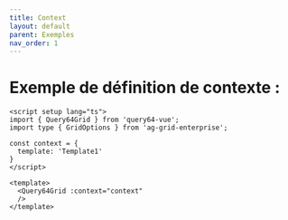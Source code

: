 ```yaml
---
title: Context
layout: default
parent: Exemples
nav_order: 1
---
```


# Exemple de définition de contexte : 
```vue
<script setup lang="ts">
import { Query64Grid } from 'query64-vue';
import type { GridOptions } from 'ag-grid-enterprise';

const context = {
  template: 'Template1'
}
</script>

<template>
  <Query64Grid :context="context"
  />
</template>
```